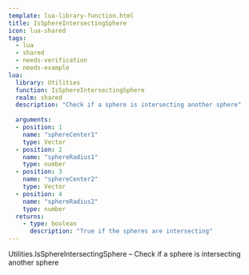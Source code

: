 ```yaml
---
template: lua-library-function.html
title: IsSphereIntersectingSphere
icon: lua-shared
tags:
  - lua
  - shared
  - needs-verification
  - needs-example
lua:
  library: Utilities
  function: IsSphereIntersectingSphere
  realm: shared
  description: "Check if a sphere is intersecting another sphere"
  
  arguments:
  - position: 1
    name: "sphereCenter1"
    type: Vector
  - position: 2
    name: "sphereRadius1"
    type: number
  - position: 3
    name: "sphereCenter2"
    type: Vector
  - position: 4
    name: "sphereRadius2"
    type: number
  returns:
    - type: boolean
      description: "True if the spheres are intersecting"
---
```


<div class="lua__search__keywords">
Utilities.IsSphereIntersectingSphere &#x2013; Check if a sphere is intersecting another sphere
</div>
